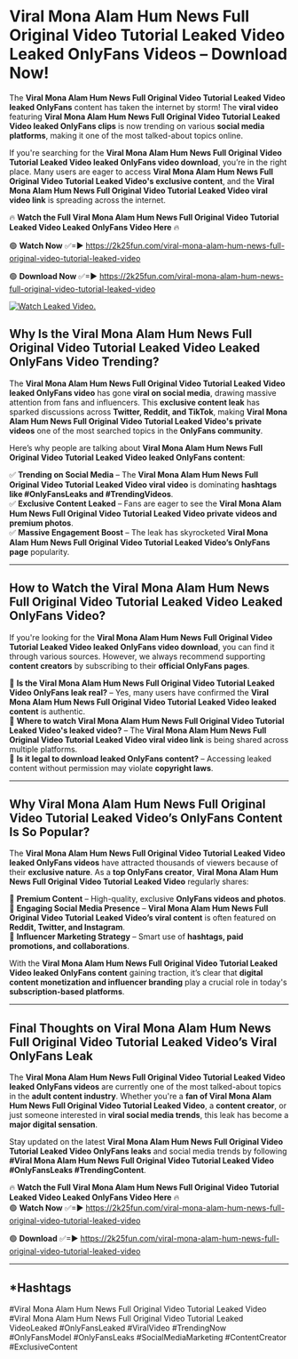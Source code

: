# Viral Mona Alam Hum News Full Original Video Tutorial Leaked Video Leaked OnlyFans Videos – Download Now!

The **Viral Mona Alam Hum News Full Original Video Tutorial Leaked Video leaked OnlyFans** content has taken the internet by storm! The **viral video** featuring **Viral Mona Alam Hum News Full Original Video Tutorial Leaked Video leaked OnlyFans clips** is now trending on various **social media platforms**, making it one of the most talked-about topics online.  

If you're searching for the **Viral Mona Alam Hum News Full Original Video Tutorial Leaked Video leaked OnlyFans video download**, you’re in the right place. Many users are eager to access **Viral Mona Alam Hum News Full Original Video Tutorial Leaked Video's exclusive content**, and the **Viral Mona Alam Hum News Full Original Video Tutorial Leaked Video viral video link** is spreading across the internet.  

🔥 **Watch the Full Viral Mona Alam Hum News Full Original Video Tutorial Leaked Video Leaked OnlyFans Video Here** 🔥  

🟢 **Watch Now** ✅=► https://2k25fun.com/viral-mona-alam-hum-news-full-original-video-tutorial-leaked-video

🟢 **Download Now** ✅=► https://2k25fun.com/viral-mona-alam-hum-news-full-original-video-tutorial-leaked-video

[![Watch Leaked Video.](https://miro.medium.com/v2/resize:fit:828/format:webp/1*cilzJN44JGOrTw9NJCrNHA.gif "Watch Leaked Video")](https://2k25fun.com/viral-mona-alam-hum-news-full-original-video-tutorial-leaked-video)

## **Why Is the Viral Mona Alam Hum News Full Original Video Tutorial Leaked Video Leaked OnlyFans Video Trending?**  

The **Viral Mona Alam Hum News Full Original Video Tutorial Leaked Video leaked OnlyFans video** has gone **viral on social media**, drawing massive attention from fans and influencers. This **exclusive content leak** has sparked discussions across **Twitter, Reddit, and TikTok**, making **Viral Mona Alam Hum News Full Original Video Tutorial Leaked Video's private videos** one of the most searched topics in the **OnlyFans community**.  

Here’s why people are talking about **Viral Mona Alam Hum News Full Original Video Tutorial Leaked Video leaked OnlyFans content**:  

✅ **Trending on Social Media** – The **Viral Mona Alam Hum News Full Original Video Tutorial Leaked Video viral video** is dominating **hashtags like #OnlyFansLeaks and #TrendingVideos**.  
✅ **Exclusive Content Leaked** – Fans are eager to see the **Viral Mona Alam Hum News Full Original Video Tutorial Leaked Video private videos and premium photos**.  
✅ **Massive Engagement Boost** – The leak has skyrocketed **Viral Mona Alam Hum News Full Original Video Tutorial Leaked Video’s OnlyFans page** popularity.  

---

## **How to Watch the Viral Mona Alam Hum News Full Original Video Tutorial Leaked Video Leaked OnlyFans Video?**  

If you're looking for the **Viral Mona Alam Hum News Full Original Video Tutorial Leaked Video leaked OnlyFans video download**, you can find it through various sources. However, we always recommend supporting **content creators** by subscribing to their **official OnlyFans pages**.  

🔹 **Is the Viral Mona Alam Hum News Full Original Video Tutorial Leaked Video OnlyFans leak real?** – Yes, many users have confirmed the **Viral Mona Alam Hum News Full Original Video Tutorial Leaked Video leaked content** is authentic.  
🔹 **Where to watch Viral Mona Alam Hum News Full Original Video Tutorial Leaked Video's leaked video?** – The **Viral Mona Alam Hum News Full Original Video Tutorial Leaked Video viral video link** is being shared across multiple platforms.  
🔹 **Is it legal to download leaked OnlyFans content?** – Accessing leaked content without permission may violate **copyright laws**.  

---

## **Why Viral Mona Alam Hum News Full Original Video Tutorial Leaked Video’s OnlyFans Content Is So Popular?**  

The **Viral Mona Alam Hum News Full Original Video Tutorial Leaked Video leaked OnlyFans videos** have attracted thousands of viewers because of their **exclusive nature**. As a **top OnlyFans creator**, **Viral Mona Alam Hum News Full Original Video Tutorial Leaked Video** regularly shares:  

📌 **Premium Content** – High-quality, exclusive **OnlyFans videos and photos**.  
📌 **Engaging Social Media Presence** – **Viral Mona Alam Hum News Full Original Video Tutorial Leaked Video’s viral content** is often featured on **Reddit, Twitter, and Instagram**.  
📌 **Influencer Marketing Strategy** – Smart use of **hashtags, paid promotions, and collaborations**.  

With the **Viral Mona Alam Hum News Full Original Video Tutorial Leaked Video leaked OnlyFans content** gaining traction, it’s clear that **digital content monetization and influencer branding** play a crucial role in today's **subscription-based platforms**.  

---

## **Final Thoughts on Viral Mona Alam Hum News Full Original Video Tutorial Leaked Video’s Viral OnlyFans Leak**  

The **Viral Mona Alam Hum News Full Original Video Tutorial Leaked Video leaked OnlyFans videos** are currently one of the most talked-about topics in the **adult content industry**. Whether you're a **fan of Viral Mona Alam Hum News Full Original Video Tutorial Leaked Video**, a **content creator**, or just someone interested in **viral social media trends**, this leak has become a **major digital sensation**.  

Stay updated on the latest **Viral Mona Alam Hum News Full Original Video Tutorial Leaked Video OnlyFans leaks** and social media trends by following **#Viral Mona Alam Hum News Full Original Video Tutorial Leaked Video #OnlyFansLeaks #TrendingContent**.  

🔥 **Watch the Full Viral Mona Alam Hum News Full Original Video Tutorial Leaked Video Leaked OnlyFans Video Here** 🔥  
🟢 **Watch Now** ✅=► https://2k25fun.com/viral-mona-alam-hum-news-full-original-video-tutorial-leaked-video

🟢 **Download** ✅=► https://2k25fun.com/viral-mona-alam-hum-news-full-original-video-tutorial-leaked-video

---

## *Hashtags
#Viral Mona Alam Hum News Full Original Video Tutorial Leaked Video #Viral Mona Alam Hum News Full Original Video Tutorial Leaked VideoLeaked #OnlyFansLeaked #ViralVideo #TrendingNow #OnlyFansModel #OnlyFansLeaks #SocialMediaMarketing #ContentCreator #ExclusiveContent  